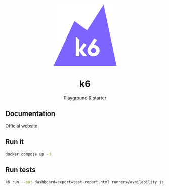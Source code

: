 <p align="center">
<img src="../.github/assets/k6.svg" align="center" width="200" />
    <h1 align="center">k6</h1>
    <p align="center">Playground & starter</p>
</p>

## Documentation

<a href="https://k6.io/">Official website</a>

## Run it

```bash
docker compose up -d
```

## Run tests

```bash
k6 run --out dashboard=export=test-report.html runners/availability.js
```
